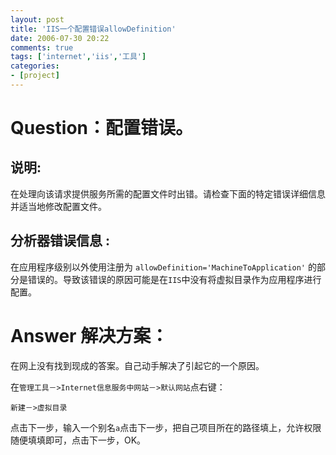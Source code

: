 ```yaml
---
layout: post
title: 'IIS一个配置错误allowDefinition'
date: 2006-07-30 20:22
comments: true
tags: ['internet','iis','工具']
categories:
- [project]
---
```


# Question：配置错误。  

## 说明:  
在处理向该请求提供服务所需的配置文件时出错。请检查下面的特定错误详细信息并适当地修改配置文件。  

## 分析器错误信息  :
在应用程序级别以外使用注册为  `allowDefinition='MachineToApplication'` 的部分是错误的。导致该错误的原因可能是在`IIS`中没有将虚拟目录作为应用程序进行配置。

# Answer 解决方案：

在网上没有找到现成的答案。自己动手解决了引起它的一个原因。

在`管理工具－>Internet信息服务中网站－>默认网站`点右键：

`新建－>虚拟目录`

点击下一步，输入一个别名`a`点击下一步，把自己项目所在的路径填上，允许权限随便填填即可，点击下一步，OK。

